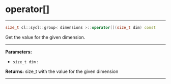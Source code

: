 # operator[]

---

```cpp
size_t cl::sycl::group< dimensions >::operator[](size_t dim) const
```


Get the value for the given dimension. 


---
**Parameters:**

 - `size_t dim`
: 

**Returns:** size_t with the value for the given dimension 

---
